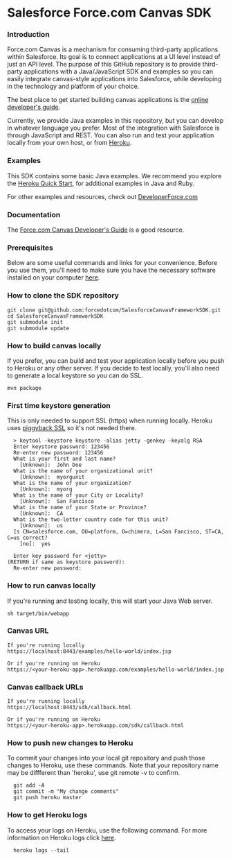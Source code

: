 Salesforce Force.com Canvas SDK
============================

### Introduction

Force.com Canvas is a mechanism for consuming third-party applications within Salesforce. Its goal is to connect applications at a UI level instead of just an API level. The purpose of this GitHub repository is to provide third-party applications with a Java/JavaScript SDK and examples so you can easily integrate canvas-style applications into Salesforce, while developing in the technology and platform of your choice. 

The best place to get started building canvas applications is the [online developer's guide](http://www.salesforce.com/us/developer/docs/platform_connect/index.htm).

Currently, we provide Java examples in this repository, but you can develop in whatever language you prefer. Most of the integration with Salesforce is through JavaScript and REST. You can also run and test your application locally from your own host, or from [Heroku](http://www.heroku.com/).


### Examples

This SDK contains some basic Java examples. We recommend you explore the [Heroku Quick Start](http://www.salesforce.com/us/developer/docs/platform_connect/index_Left.htm#CSHID=quick_start_simple_create_app.htm|StartTopic=Content%2Fquick_start_simple_create_app.htm|SkinName=webhelp), for additional examples in Java and Ruby.

For other examples and resources, check out [DeveloperForce.com](http://wiki.developerforce.com/page/Force.com_Canvas)

### Documentation
The [Force.com Canvas Developer's Guide](http://www.salesforce.com/us/developer/docs/platform_connectpre/canvas_framework.pdf) is a good resource.

### Prerequisites

Below are some useful commands and links for your convenience. Before you use them, you'll need to make sure you have the necessary software installed on your computer [here](http://www.salesforce.com/us/developer/docs/platform_connect/index_Left.htm#CSHID=quick_start_prereqs.htm|StartTopic=Content%2Fquick_start_prereqs.htm|SkinName=webhelp).

### How to clone the SDK repository

	git clone git@github.com:forcedotcom/SalesforceCanvasFrameworkSDK.git
	cd SalesforceCanvasFrameworkSDK
	git submodule init
	git submodule update

### How to build canvas locally

If you prefer, you can build and test your application locally before you push to Heroku or any other server. If you decide to test locally, you'll also need to generate a local keystore so you can do SSL.

    mvn package
    
### First time keystore generation 
This is only needed to support SSL (https) when running locally. Heroku uses [piggyback SSL](https://devcenter.heroku.com/articles/ssl) so it's not needed there.

      > keytool -keystore keystore -alias jetty -genkey -keyalg RSA
      Enter keystore password: 123456
      Re-enter new password: 123456
      What is your first and last name?
        [Unknown]:  John Doe
      What is the name of your organizational unit?
        [Unknown]:  myorgunit
      What is the name of your organization?
        [Unknown]:  myorg
      What is the name of your City or Locality?
        [Unknown]:  San Fancisco
      What is the name of your State or Province?
        [Unknown]:  CA
      What is the two-letter country code for this unit?
        [Unknown]:  us
      Is CN=salesforce.com, OU=platform, O=chimera, L=San Fancisco, ST=CA, C=us correct?
        [no]:  yes

      Enter key password for <jetty>
	(RETURN if same as keystore password):  
      Re-enter new password: 


### How to run canvas locally

If you're running and testing locally, this will start your Java Web server.

    sh target/bin/webapp

### Canvas URL


    If you're running locally 
    https://localhost:8443/examples/hello-world/index.jsp
    
    Or if you're running on Heroku
    https://<your-heroku-app>.herokuapp.com/examples/hello-world/index.jsp

### Canvas callback URLs

    If you're running locally
    https://localhost:8443/sdk/callback.html
    
    Or if you're running on Heroku
    https://<your-heroku-app>.herokuapp.com/sdk/callback.html

### How to push new changes to Heroku

To commit your changes into your local git repository and push those changes to Heroku, use these commands. Note that your repository name may be diffferent than 'heroku', use git remote -v to confirm.

      git add -A
      git commit -m "My change comments"
      git push heroku master

### How to get Heroku logs

To access your logs on Heroku, use the following command. For more information on Heroku logs click [here](https://devcenter.heroku.com/articles/logging).

      heroku logs --tail
